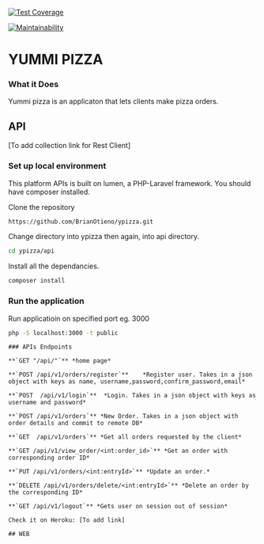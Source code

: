 [![Test Coverage](https://api.codeclimate.com/v1/badges/0ec0dddbc8a1de13ea1e/test_coverage)](https://codeclimate.com/github/BrianOtieno/ypizza/test_coverage)

[![Maintainability](https://api.codeclimate.com/v1/badges/0ec0dddbc8a1de13ea1e/maintainability)](https://codeclimate.com/github/BrianOtieno/ypizza/maintainability)

# YUMMI PIZZA

### What it Does
Yummi pizza is an applicaton that lets clients make pizza orders.<br/>

## API
[To add collection link for Rest Client]

### Set up local environment
This platform APIs is built on lumen, a PHP-Laravel framework. You should have composer installed. 

Clone the repository
```sh
https://github.com/BrianOtieno/ypizza.git
```

Change directory into ypizza then again, into api directory.
 

```sh
cd ypizza/api
```
Install all the dependancies.
```sh
composer install
```
 ### Run the application

Run applicatioin on specified port eg. 3000

```sh
php -S localhost:3000 -t public
```

```
### APIs Endpoints

**`GET "/api/"`** *home page*

**`POST /api/v1/orders/register`**    *Register user. Takes in a json object with keys as name, username,password,confirm_password,email*

**`POST  /api/v1/login`**  *Login. Takes in a json object with keys as username and password*

**`POST /api/v1/orders`** *New Order. Takes in a json object with order details and commit to remote DB*

**`GET  /api/v1/orders`** *Get all orders requested by the client*

**`GET /api/v1/view_order/<int:order_id>`** *Get an order with corresponding order ID*

**`PUT /api/v1/orders/<int:entryId>`** *Update an order.*

**`DELETE /api/v1/orders/delete/<int:entryId>`** *Delete an order by the corresponding ID*
 
**`GET /api/v1/logout`** *Gets user on session out of session*

Check it on Heroku: [To add link]

## WEB
